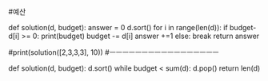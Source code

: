 #예산

def solution(d, budget):
    answer = 0
    d.sort()
    for i in range(len(d)):
        if budget- d[i] >= 0:
            print(budget)
            budget -= d[i]
            answer +=1
        else:
            break
    return answer

#print(solution([2,3,3,3],	10))
#ㅡㅡㅡㅡㅡㅡㅡㅡㅡㅡㅡㅡㅡㅡㅡㅡㅡ

def solution(d, budget):
    d.sort()
    while budget < sum(d):
        d.pop()
    return len(d)
